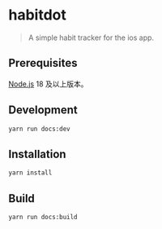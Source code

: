 # habitdot

> A simple habit tracker for the ios app.

## Prerequisites

[Node.js](https://nodejs.org/en) 18 及以上版本。

## Development

```sh
yarn run docs:dev
```

## Installation

```sh
yarn install
```

## Build

```sh
yarn run docs:build
```
